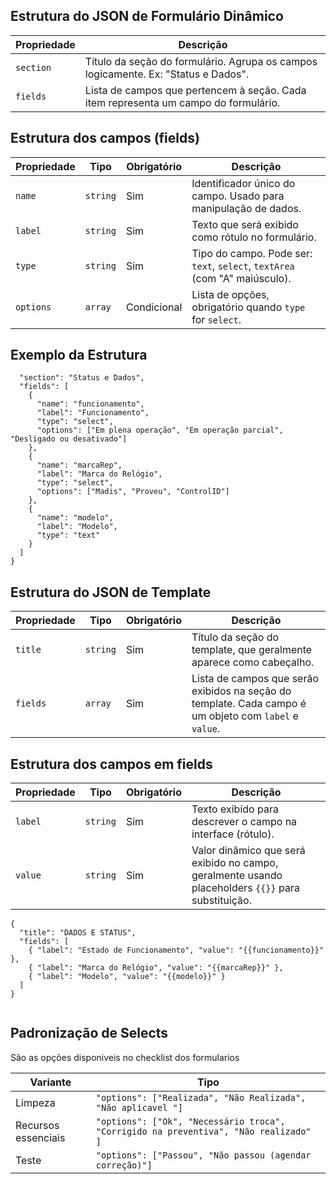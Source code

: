 ## Estrutura do JSON de Formulário Dinâmico

| Propriedade | Descrição                                                                           |
| ----------- | ----------------------------------------------------------------------------------- |
| `section`   | Título da seção do formulário. Agrupa os campos logicamente. Ex: "Status e Dados".  |
| `fields`    | Lista de campos que pertencem à seção. Cada item representa um campo do formulário. |

## Estrutura dos campos (fields)

| Propriedade | Tipo     | Obrigatório | Descrição                                                                  |
| ----------- | -------- | ----------- | -------------------------------------------------------------------------- |
| `name`      | `string` | Sim         | Identificador único do campo. Usado para manipulação de dados.             |
| `label`     | `string` | Sim         | Texto que será exibido como rótulo no formulário.                          |
| `type`      | `string` | Sim         | Tipo do campo. Pode ser: `text`, `select`, `textArea` (com "A" maiúsculo). |
| `options`   | `array`  | Condicional | Lista de opções, obrigatório quando `type` for `select`.                   |

## Exemplo da Estrutura

```{
  "section": "Status e Dados",
  "fields": [
    {
      "name": "funcionamento",
      "label": "Funcionamento",
      "type": "select",
      "options": ["Em plena operação", "Em operação parcial", "Desligado ou desativado"]
    },
    {
      "name": "marcaRep",
      "label": "Marca do Relógio",
      "type": "select",
      "options": ["Madis", "Proveu", "ControlID"]
    },
    {
      "name": "modelo",
      "label": "Modelo",
      "type": "text"
    }
  ]
}
```


## Estrutura do JSON de Template

| Propriedade | Tipo     | Obrigatório | Descrição                                                                                              |
| ----------- | -------- | ----------- | ------------------------------------------------------------------------------------------------------ |
| `title`     | `string` | Sim         | Título da seção do template, que geralmente aparece como cabeçalho.                                    |
| `fields`    | `array`  | Sim         | Lista de campos que serão exibidos na seção do template. Cada campo é um objeto com `label` e `value`. |


## Estrutura dos campos em fields

| Propriedade | Tipo     | Obrigatório | Descrição                                                                                          |
| ----------- | -------- | ----------- | -------------------------------------------------------------------------------------------------- |
| `label`     | `string` | Sim         | Texto exibido para descrever o campo na interface (rótulo).                                        |
| `value`     | `string` | Sim         | Valor dinâmico que será exibido no campo, geralmente usando placeholders `{{}}` para substituição. |


```
{
  "title": "DADOS E STATUS",
  "fields": [
    { "label": "Estado de Funcionamento", "value": "{{funcionamento}}" },
    { "label": "Marca do Relógio", "value": "{{marcaRep}}" },
    { "label": "Modelo", "value": "{{modelo}}" }
  ]
}


```

## Padronização de Selects
São as opções disponiveis no checklist dos formularios

| Variante               | Tipo                                                                                                   |
| ---------------------- | ------------------------------------------------------------------------------------------------------ |
| Limpeza                | `"options": ["Realizada", "Não Realizada", "Não aplicavel "]`                                          |
| Recursos essenciais    | `"options": ["Ok", "Necessário troca", "Corrigido na preventiva", "Não realizado" ]`                   |   
| Teste                  | `"options": ["Passou", "Não passou (agendar correção)"]`|                                              |


